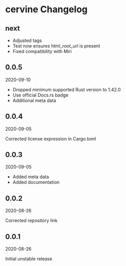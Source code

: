 # cervine Changelog

## next

* Adjusted tags
* Test now ensures html_root_url is present
* Fixed compatibility with Miri

## 0.0.5

2020-09-10

* Dropped minimum supported Rust version to 1.42.0
* Use official Docs.rs badge
* Additional meta data

## 0.0.4

2020-09-05

Corrected license expression in Cargo.toml

## 0.0.3

2020-09-05

* Added meta data
* Added documentation

## 0.0.2

2020-08-26

Corrected repository link

## 0.0.1

2020-08-26

Initial unstable release
